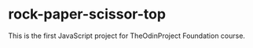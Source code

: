 # rock-paper-scissor-top
This is the first JavaScript project for TheOdinProject Foundation course.
